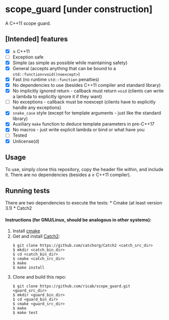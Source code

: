 # scope_guard [under construction]
A C++11 scope guard.

## [Intended] features
- [x] &ge; C++11
- [ ] Exception safe
- [x] Simple (as simple as possible while maintaining safety)
- [x] General (accepts anything that can be bound to a
`std::function<void()noexcept>`)
- [x] Fast (no runtime `std::function` penalties)
- [x] No dependencies to use (besides C++11 compiler and standard library)
- [x] No implicitly ignored return - callback must return `void` (clients can
write a lambda to explicitly ignore it if they want)
- [ ] No exceptions - callback must be noexcept (clients have to explicitly
handle any exceptions)
- [x] `snake_case` style (except for template arguments - just like the
standard library)
- [x] Auxiliary `make` function to deduce template parameters in pre-C++17
- [x] No macros - just write explicit lambda or bind or what have you
- [ ] Tested
- [x] Unlicense(d)

## Usage
To use,  simply clone this repository, copy the header file within, and include 
it. There are no dependencies (besides a &ge; C++11 compiler).

## Running tests
There are two dependencies to execute the tests:
    * Cmake (at least version 3.1)
    * Catch2
    
#### Instructions (for GNU/Linux, should be analogous in other systems):
1. Install [cmake](https://cmake.org/)
2. Get and install [Catch2](https://github.com/catchorg/Catch2):
    ```
    $ git clone https://github.com/catchorg/Catch2 <catch_src_dir>
    $ mkdir <catch_bin_dir>
    $ cd <catch_bin_dir>
    $ cmake <catch_src_dir>
    $ make
    $ make install
    ```
3. Clone and build this repo:
    ```
    $ git clone https://github.com/ricab/scope_guard.git <guard_src_dir>
    $ mkdir <guard_bin_dir>
    $ cd <guard_bin_dir>
    $ cmake <guard_src_dir>
    $ make
    $ make test
    ```
